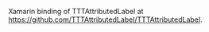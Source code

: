 
Xamarin binding of TTTAttributedLabel at https://github.com/TTTAttributedLabel/TTTAttributedLabel.

